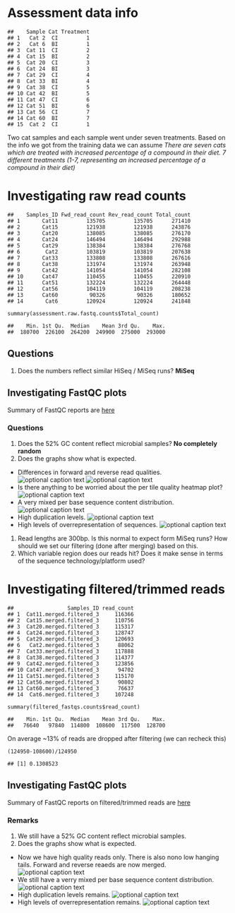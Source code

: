 Assessment data info
====================

    ##    Sample Cat Treatment
    ## 1   Cat 2  CI         1
    ## 2   Cat 6  BI         1
    ## 3  Cat 11  CI         2
    ## 4  Cat 15  BI         2
    ## 5  Cat 20  CI         3
    ## 6  Cat 24  BI         3
    ## 7  Cat 29  CI         4
    ## 8  Cat 33  BI         4
    ## 9  Cat 38  CI         5
    ## 10 Cat 42  BI         5
    ## 11 Cat 47  CI         6
    ## 12 Cat 51  BI         6
    ## 13 Cat 56  CI         7
    ## 14 Cat 60  BI         7
    ## 15  Cat 2  CI         1

Two cat samples and each sample went under seven treatments. Based on
the info we got from the training data we can assume *There are seven
cats which are treated with increased percentage of a compound in their
diet. 7 different treatments (1-7, representing an increased percentage
of a compound in their diet)*

Investigating raw read counts
=============================

    ##    Samples_ID Fwd_read_count Rev_read_count Total_count
    ## 1       Cat11         135705         135705      271410
    ## 2       Cat15         121938         121938      243876
    ## 3       Cat20         138085         138085      276170
    ## 4       Cat24         146494         146494      292988
    ## 5       Cat29         138384         138384      276768
    ## 6        Cat2         103819         103819      207638
    ## 7       Cat33         133808         133808      267616
    ## 8       Cat38         131974         131974      263948
    ## 9       Cat42         141054         141054      282108
    ## 10      Cat47         110455         110455      220910
    ## 11      Cat51         132224         132224      264448
    ## 12      Cat56         104119         104119      208238
    ## 13      Cat60          90326          90326      180652
    ## 14       Cat6         120924         120924      241848

    summary(assessment.raw.fastq.counts$Total_count)

    ##    Min. 1st Qu.  Median    Mean 3rd Qu.    Max. 
    ##  180700  226100  264200  249900  275000  293000

Questions
---------

1.  Does the numbers reflect similar HiSeq / MiSeq runs? **MiSeq**

Investigating FastQC plots
--------------------------

Summary of FastQC reports are
[here](http://web.cbio.uct.ac.za/~gerrit/16Snodeassessment/assessment.run/qc/fastqc/fastqc_plots.htm)

### Questions

1.  Does the 52% GC content reflect microbial samples? **No completely
    random**
2.  Does the graphs show what is expected.

-   Differences in forward and reverse read qualities. ![optional
    caption text](figures/r1_qual.png) ![optional caption
    text](figures/r2_qual.png)
-   Is there anything to be worried about the per tile quality heatmap
    plot? ![optional caption
    text](figures/per_tile_sequence_quality.png)
-   A very mixed per base sequence content distribution. ![optional
    caption text](figures/per_base_sequence_content.png)
-   High duplication levels. ![optional caption
    text](figures/duplication_levels.png)
-   High levels of overrepresentation of sequences. ![optional caption
    text](figures/overrepressented_sequences.png)

1.  Read lengths are 300bp. Is this normal to expect form MiSeq runs?
    How should we set our filtering (done after merging) based on this.
2.  Which variable region does our reads hit? Does it make sense in
    terms of the sequence technology/platform used?

Investigating filtered/trimmed reads
====================================

    ##                 Samples_ID read_count
    ## 1  Cat11.merged.filtered_3     116366
    ## 2  Cat15.merged.filtered_3     110756
    ## 3  Cat20.merged.filtered_3     115317
    ## 4  Cat24.merged.filtered_3     128747
    ## 5  Cat29.merged.filtered_3     120693
    ## 6   Cat2.merged.filtered_3      88062
    ## 7  Cat33.merged.filtered_3     117888
    ## 8  Cat38.merged.filtered_3     114377
    ## 9  Cat42.merged.filtered_3     123856
    ## 10 Cat47.merged.filtered_3      94702
    ## 11 Cat51.merged.filtered_3     115170
    ## 12 Cat56.merged.filtered_3      90802
    ## 13 Cat60.merged.filtered_3      76637
    ## 14  Cat6.merged.filtered_3     107248

    summary(filtered_fastqs.counts$read_count)

    ##    Min. 1st Qu.  Median    Mean 3rd Qu.    Max. 
    ##   76640   97840  114800  108600  117500  128700

On average ~13% of reads are dropped after filtering (we can recheck
this)

    (124950-108600)/124950

    ## [1] 0.1308523

Investigating FastQC plots
--------------------------

Summary of FastQC reports on filtered/trimmed reads are
[here](http://web.cbio.uct.ac.za/~gerrit/16Snodeassessment/assessment.run/qc/fastqc.filtered_3/fastqc_plots.htm)

### Remarks

1.  We still have a 52% GC content reflect microbial samples.
2.  Does the graphs show what is expected.

-   Now we have high quality reads only. There is also nono low
    hanging tails. Forward and reverse reaeds are now merged. ![optional
    caption text](figures/after_filtering_and_trimming/qual.png)
-   We still have a verry mixed per base sequence content distribution.
    ![optional caption
    text](figures/after_filtering_and_trimming/per_base_sequence_content.png)
-   High duplication levels remains. ![optional caption
    text](figures/after_filtering_and_trimming/duplication_levels.png)
-   High levels of overrepresentation remains. ![optional caption
    text](figures/after_filtering_and_trimming/overrepressented_sequences.png)
